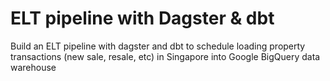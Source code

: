# ELT pipeline with Dagster & dbt

Build an ELT pipeline with dagster and dbt to schedule loading property transactions (new sale, resale, etc) in Singapore into Google BigQuery data warehouse